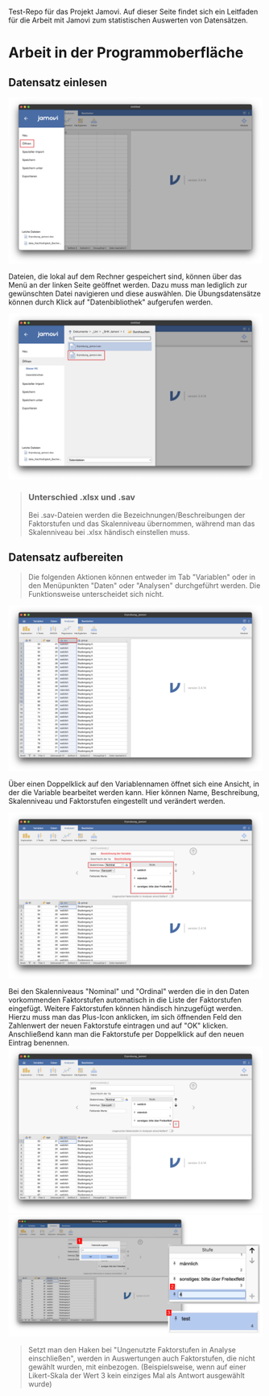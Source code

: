 Test-Repo für das Projekt Jamovi.
Auf dieser Seite findet sich ein Leitfaden für die Arbeit mit Jamovi zum statistischen Auswerten von Datensätzen.

# Arbeit in der Programmoberfläche
## Datensatz einlesen

![programmoberflaeche-datensatz-einlesen-1](./bilder/programmoberflaeche-datensatz-einlesen-1.png)

Dateien, die lokal auf dem Rechner gespeichert sind, können über das Menü an der linken Seite geöffnet werden. Dazu muss man lediglich zur gewünschten Datei navigieren und diese auswählen.
Die Übungsdatensätze können durch Klick auf "Datenbibliothek" aufgerufen werden.

![programmoberflaeche-datensatz-einlesen-2](./bilder/programmoberflaeche-datensatz-einlesen-2.png)

>### Unterschied .xlsx und .sav
>Bei .sav-Dateien werden die Bezeichnungen/Beschreibungen der Faktorstufen und das Skalenniveau übernommen, während man das Skalenniveau bei .xlsx händisch einstellen muss.

## Datensatz aufbereiten

>Die folgenden Aktionen können entweder im Tab "Variablen" oder in den Menüpunkten "Daten" oder "Analysen" durchgeführt werden. Die Funktionsweise unterscheidet sich nicht.

![programmoberflaeche-datensatz-aufbereiten-1](./bilder/programmoberflaeche-datensatz-aufbereiten-1.png)

Über einen Doppelklick auf den Variablennamen öffnet sich eine Ansicht, in der die Variable bearbeitet werden kann. Hier können Name, Beschreibung, Skalenniveau und Faktorstufen eingestellt und verändert werden.

![programmoberflaeche-datensatz-aufbereiten-2](./bilder/programmoberflaeche-datensatz-aufbereiten-2.png)

Bei den Skalenniveaus "Nominal" und "Ordinal" werden die in den Daten vorkommenden Faktorstufen automatisch in die Liste der Faktorstufen eingefügt. Weitere Faktorstufen können händisch hinzugefügt werden.
Hierzu muss man das Plus-Icon anklicken, im sich öffnenden Feld den Zahlenwert der neuen Faktorstufe eintragen und auf "OK" klicken. Anschließend kann man die Faktorstufe per Doppelklick auf den neuen Eintrag benennen.
![programmoberflaeche-datensatz-aufbereiten-3-1](./bilder/programmoberflaeche-datensatz-aufbereiten-3-1.png)
![programmoberflaeche-datensatz-aufbereiten-3](./bilder/programmoberflaeche-datensatz-aufbereiten-3.png)

>Setzt man den Haken bei "Ungenutzte Faktorstufen in Analyse einschließen", werden in Auswertungen auch Faktorstufen, die nicht gewählt wurden, mit einbezogen. (Beispielsweise, wenn auf einer Likert-Skala der Wert 3 kein einziges Mal als Antwort ausgewählt wurde)
